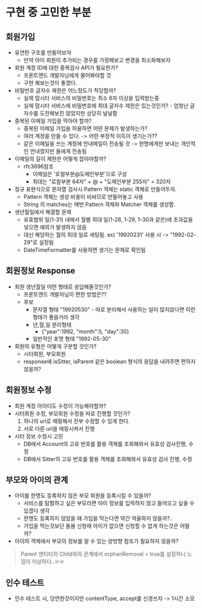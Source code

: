 # 구현 중 고민한 부분

## 회원가입

* 유연한 구조를 만들어보자
    * 만약 아이 회원이 추가되는 경우를 가정해보고 변경을 최소화해보자
* 회원 계정 ID에 대한 중복검사 API가 필요한가?
  * 프론트엔드 개발자님에게 물어봐야할 것
  * 구현 해보는것이 좋겠다.
* 비밀번호 글자수 제한은 어느정도가 적당할까?
  * 실제 맘시터 서비스의 비밀번호는 최소 6자 이상을 입력받는중
  * 실제 맘시터 서비스에 비밀번호에 최대 글자수 제한은 있는것인가? - 엄청난 글자수를 도전해보진 않았지만 상당히 널널함
* 중복된 이메일 가입을 막아야 할까?
  * 중복된 이메일 가입을 허용하면 어떤 문제가 발생하는가?
  * 여러 계정을 만들 수 있다. -> 어떤 부정적 이득이 생기는가??
  * 같은 이메일을 쓰는 계정에 안내메일이 전송될 것 -> 한명에게만 보내는 개인적인 안내였지만 둘에게 전송됨
* 이메일의 길이 제한은 어떻게 잡아야할까?
  * rfc3696참조
    * 이메일은 '로컬부분@도메인부분'으로 구성
    * 최대는 "로컬부분 64자" + @ + "도메인부분 255자" = 320자
* 정규 표현식으로 문자열 검사시 Pattern 객체는 static 객체로 만들어두자.
  * Pattern 객체는 생성 비용이 비싸므로 만들어놓고 사용
  * String 의 matches는 매번 Pattern 객체와 Matcher 객체를 생성함.
* 생년월일에서 해결할 문제
  * 유효범위 일(1-31) 내에서 월별 최대 일(1-28, 1-29, 1-30과 같은)에 초과값을 넣으면 예외가 발생하지 않음
  * 대신 해당하는 월의 최대 일로 세팅됨. ex) '19920231' 사용 시 -> "1992-02-29"로 설정됨
  * DateTimeFormatter를 사용하면 생기는 문제로 확인됨

## 회원정보 Response

* 회원 생년월일 어떤 형태로 응답해줄것인가?
  * 프론트엔드 개발자님이 편한 방법은??
  * 후보
    * 문자열 형태 "19920530" - 따로 분리해서 사용하는 일이 많지않다면 이런 형태가 좋을거라 생각
    * 년,월,일 분리형태 
      * {"year":1992, "month":5, "day":30}
    * 일반적인 포맷 형태 "1992-05-30"
* 회원의 유형은 어떻게 구분할 것인가?
  * 시터회원, 부모회원
  * response에 isSitter, isParent 같은 boolean 형식의 응답을 내려주면 편하지 않을까?
  
## 회원정보 수정

* 회원 계정 아이디도 수정이 가능해야할까?
* 시터회원 수정, 부모회원 수정을 따로 진행할 것인가?
  1. 하나의 url로 매핑해서 전부 수정할 수 있게 한다.
  2. 서로 다른 url을 매핑시켜서 진행
* 시터 정보 수정시 고민
  * DB에서 Account의 고유 번호를 활용 객체를 조회해와서 유효성 검사진행, 수정
  * DB에서 Sitter의 고유 번호를 활용 객체를 조회해와서 유효성 검사 진행, 수정

## 부모와 아이의 관계

* 아이를 한명도 등록하지 않은 부모 회원을 등록시킬 수 있을까?
  * 서비스를 탐험하고 싶은 부모라면 아이 정보를 입력하지 않고 들어오고 싶을 수 있겠다 생각
  * 한명도 등록하지 않았을 때 가입을 막는다면 약간 억울하지 않을까?..
  * 가입을 막는것보단 돌봄 신청때 아이가 없으면 신청할 수 없게 하는것은 어떨까?
* 아이의 객체에서 부모의 정보를 알 수 있는 양방향 참조가 필요하지 않을까?

> Parent 엔티티의 Child와의 관계에서 orphanRemoval = true를 설정하니 느낌이 이상하다..ㅠㅠ

## 인수 테스트
* 인수 테스트 시, 당연한것이지만 contentType, accept를 신경쓰자 -> 1시간 소모